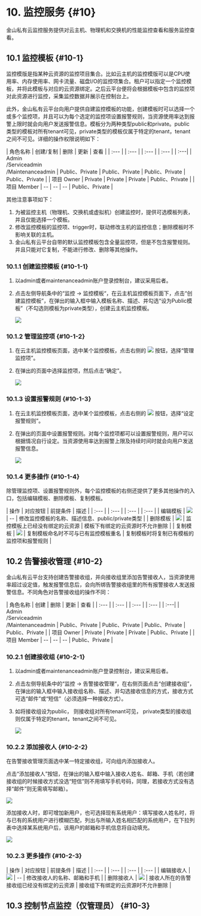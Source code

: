 # 10. 监控服务 {#10}

金山私有云监控服务提供对云主机、物理机和交换机的性能监控查看和服务监控查看。

## 10.1 监控模板 {#10-1}

监控模版是指某种云资源的监控项目集合。比如云主机的监控模版可以是CPU使用率、内存使用率、网卡流量、磁盘I/O的监控项集合。租户可以指定一个监控模板，并将此模板与对应的云资源绑定。之后云平台便将会根据模板中包含的监控项对此资源进行监控，采集监控数据并展示在控制台上。

此外，金山私有云平台向用户提供自建监控模板的功能，创建模板时可以选择一个或多个监控项，并且可以为每个选定的监控项设置报警规则，当资源使用率达到报警上限时就会向用户发送报警信息。模板分为两种类型public和private。public类型的模板对所有tenant可见，private类型的模板仅属于特定的tenant，tenant之间不可见。详细的操作权限说明如下：


| 角色名称 | 创建/复制 | 删除 | 更新 | 查看 |
| :--- | | :--- | | :--- | | :--- | | :---| 
| Admin<br>/Serviceadmin<br>/Maintenanceadmin | Public、Private | Public、Private | Public、Private | Public、Private |
| 项目 Owner | Private | Private | Private | Public、Private |
| 项目 Member | -- | -- | -- | Public、Private |

其他注意事项如下：

1. 为被监控主机（物理机、交换机或虚拟机）创建监控时，提供可选模板列表，并且仅能选择一个模板。
2. 修改监控模板的监控项、trigger时，联动修改主机的监控信息；删除模板时不影响关联的主机。
3. 金山私有云平台自带的默认监控模板包含全量监控项，但是不包含报警规则。并且只能对它复制，不能进行修改、删除等其他操作。

### 10.1.1 创建监控模板 {#10-1-1}

1. 以admin或者maintenanceadmin账户登录控制台，建议采用后者。
2. 点击左侧导航条中的“监控 -> 监控模板“，在云主机监控模板页面下，点击“创建监控模板”，在弹出的输入框中输入模板名称、描述、并勾选“设为Public模板”（不勾选则模板为private类型），创建云主机监控模板。

   ![](/assets/创建监控模板-Admin.png)


### 10.1.2 管理监控项 {#10-1-2}

1. 在云主机监控模板页面，选中某个监控模板，点击右侧的  ![](/assets/icon-more.png)  按钮，选择“管理监控项”。
2. 在弹出的页面中选择监控项，然后点击“确定”。

   ![](/assets/管理监控项弹窗.png)
   
### 10.1.3 设置报警规则 {#10-1-3}

1. 在云主机监控模板页面，选中某个监控模板，点击右侧的 ![](/assets/icon-more.png) 按钮，选择“设定报警规则”。
2. 在弹出的页面中设置报警规则。对每个监控项都可以设置报警规则，用户可以根据情况自行设定。当资源使用率达到报警上限及持续时间时就会向用户发送报警信息。
   
   ![](/assets/设置报警规则.png)
   
### 10.1.4 更多操作 {#10-1-4}

除管理监控项、设置报警规则外，每个监控模板的右侧还提供了更多其他操作的入口，包括编辑模板、删除模板、复制模板。

| 操作 | 对应按钮 | 前提条件 | 描述 |
| :--- | | :--- | | :--- | | :--- |
| 编辑模板 | ![](/assets/icon-edit.png) | -- | 修改监控模板的名称、描述信息、public/private类型 |
| 删除模板 | ![](/assets/icon-delete.png) | 监控模板上已经没有绑定的云资源 | 模板下有绑定的云资源时不允许删除 |
| 复制模板 | ![](/assets/icon-more.png) | 复制模板命名时不可与已有监控模板重名 | 复制模板时将复制已有模板的监控项和报警规则 |

## 10.2 告警接收管理 {#10-2}

金山私有云平台支持创建告警接收组，并向接收组里添加告警接收人，当资源使用率超过设定值，触发报警信息后，会向所绑告警接收组里的所有报警接收人发送报警信息。不同角色对告警接收组的操作不同：

| 角色名称 | 创建 | 删除 | 更新 | 查看 |
| :--- | | :--- | | :--- | | :--- | | :---| 
| Admin<br>/Serviceadmin<br>/Maintenanceadmin | Public、Private | Public、Private | Public、Private | Public、Private |
| 项目 Owner | Private | Private | Private | Public、Private |
| 项目 Member | -- | -- | -- | Public、Private |

### 10.2.1 创建接收组 {#10-2-1}

1. 以admin或者maintenanceadmin账户登录控制台，建议采用后者。
2. 点击左侧导航条中的“监控 -> 告警接收管理“，在右侧页面点击“创建接收组”，在弹出的输入框中输入接收组名称、描述、并勾选接收信息的方式，接收方式可选“邮件”或“短信”（必须选择一种接收方式）。
3. 如将接收组设为public， 则接收组对所有tenant可见， private类型的接收组则仅属于特定的tenant，tenant之间不可见。

   ![](/assets/创建接收组弹窗.png)
   
### 10.2.2 添加接收人 {#10-2-2}

在告警接收管理页面选中某一特定接收组，可向组内添加接收人。

点击“添加接收人”按钮，在弹出的输入框中输入接收人姓名、邮箱、手机（若创建接收组的时候接收方式没选“短信”则不用填写手机号码，同理，若接收方式没有选择“邮件”则无需填写邮箱）。

![](/assets/添加接收人弹窗.png)

添加接收人时，即可增加新用户，也可选择现有系统用户：填写接收人姓名时，将与已有的系统用户进行模糊匹配，列出与所输入姓名相匹配的系统用户，在下拉列表中选择某系统用户后，该用户的邮箱和手机信息将自动填充。

![](/assets/添加接收人-下拉匹配.png)

### 10.2.3 更多操作 {#10-2-3}

| 操作 | 对应按钮 | 前提条件 | 描述 |
| :--- | | :--- | | :--- | | :--- |
| 编辑接收人 | ![](/assets/icon-edit.png) | -- | 修改接收人的名称、邮箱和手机 |
| 删除接收人 | ![](/assets/icon-delete.png) | 接收人所在的告警接收组已经没有绑定的云资源 | 接收组下有绑定的云资源时不允许删除 |

## 10.3 控制节点监控（仅管理员） {#10-3}







